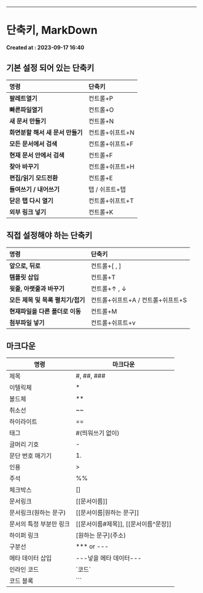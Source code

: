 ---
# 단축키, MarkDown 
**Created at : 2023-09-17 16:40**

## 기본 설정 되어 있는 단축키

| 명령                   | 단축키       |
|:---------------------|:----------|
| **팔레트열기**            | 컨트롤+P     |
| **빠른파일열기**           | 컨트롤+O     |
| **새 문서 만들기**         | 컨트롤+N     |
| **화면분할 해서 새 문서 만들기** | 컨트롤+쉬프트+N |
| **모든 문서에서 검색**       | 컨트롤+쉬프트+F |
| **현재 문서 안에서 검색**     | 컨트롤+F     |
| **찾아 바꾸기**           | 컨트롤+쉬프트+H |
| **편집/읽기 모드전환**       | 컨트롤+E     |
| **들여쓰기 / 내어쓰기**      | 탭 / 쉬프트+탭 |
| **닫은 탭 다시 열기**       | 컨트롤+쉬프트+T |
| **외부 링크 넣기**         | 컨트롤+K     |  

## 직접 설정해야 하는 단축키

| 명령                                                                          | 단축키                   |
|:----------------------------------------------------------------------------|:----------------------|
| **앞으로,&nbsp;뒤로**                                                            | 컨트롤+[ , ]             |
| **템플릿 삽입**                                                                  | 컨트롤+T                 |
| **윗줄, 아랫줄과 바꾸기**                                                            | 컨트롤+↑ , ↓             |
| **모든 제목 및 목록 펼치기/접기**                                                       | 컨트롤+쉬프트+A / 컨트롤+쉬프트+S |
| **현재파일을 다른 폴더로 이동**                                                         | 컨트롤+M                 |
| **첨부파일 넣기**                                                                 | 컨트롤+쉬프트+v             |
  

## 마크다운

| 명령                    | 마크다운                                   |
| ----------------------- | ------------------------------------------ |
| 제목                    | #, ##, ###                                 |
| 이텔릭체                | *                                          |
| 볼드체                  | **                                         |
| 취소선                  | ~~                                         |
| 하이라이트              | ==                                         |
| 태그                    | #(띄워쓰기 없이)                           |
| 글머리 기호             | -                                          |
| 문단 번호 매기기        | 1.                                         |
| 인용                    | >                                          |
| 주석                    | \%%                                        |
| 체크박스                | \[]                                        |
| 문서링크                | \[\[문서이름]]                             |
| 문서링크(원하는 문구)   | \[\[문서이름\|원하는 문구]]                |
| 문서의 특정 부분만 링크 | \[\[문서이름\#제목]], \[\[문서이름\^문장]] |
| 하이퍼 링크             | \[원하는 문구]\(주소)                      |
| 구분선                  | *** or ---                                 |
| 메타 데이터 삽입        | ---넣을 메타 데이터---                     |
| 인라인 코드             | \`코드\`                                   |
| 코드 블록               | \`\`\`                                     |

